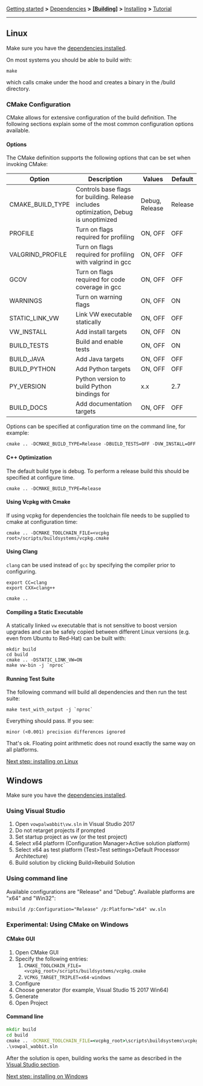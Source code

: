 [Getting started](https://github.com/VowpalWabbit/vowpal_wabbit/wiki/Getting-started) **>** [Dependencies](https://github.com/VowpalWabbit/vowpal_wabbit/wiki/Dependencies) **>** [**[Building]**](https://github.com/VowpalWabbit/vowpal_wabbit/wiki/Building) **>** [Installing](https://github.com/VowpalWabbit/vowpal_wabbit/wiki/Installing) **>** [Tutorial](https://github.com/VowpalWabbit/vowpal_wabbit/wiki/Tutorial)

<hr>

## Linux 
Make sure you have the [dependencies installed](https://github.com/VowpalWabbit/vowpal_wabbit/wiki/Dependencies).

On most systems you should be able to build with:
```
make
```
which calls cmake under the hood and creates a binary in the /build directory.

### CMake Configuration
CMake allows for extensive configuration of the build definition. The following sections explain some of the most common configuration options available.
#### Options
The CMake definition supports the following options that can be set when invoking CMake:

| Option  | Description | Values | Default |
| ------- | ----------- |------- |-------- |
| CMAKE_BUILD_TYPE | Controls base flags for building. Release includes optimization, Debug is unoptimized  | Debug, Release  | Release |
| PROFILE | Turn on flags required for profiling | ON, OFF | OFF |
| VALGRIND_PROFILE | Turn on flags required for profiling with valgrind in gcc | ON, OFF | OFF |
| GCOV | Turn on flags required for code coverage in gcc | ON, OFF | OFF |
| WARNINGS | Turn on warning flags | ON, OFF | ON |
| STATIC_LINK_VW | Link VW executable statically | ON, OFF | OFF |
| VW_INSTALL | Add install targets | ON, OFF | ON |
| BUILD_TESTS | Build and enable tests | ON, OFF | ON |
| BUILD_JAVA | Add Java targets | ON, OFF | OFF |
| BUILD_PYTHON | Add Python targets | ON, OFF | OFF |
| PY_VERSION | Python version to build Python bindings for | x.x | 2.7 |
| BUILD_DOCS | Add documentation targets | ON, OFF | OFF |

Options can be specified at configuration time on the command line, for example:
```
cmake .. -DCMAKE_BUILD_TYPE=Release -DBUILD_TESTS=OFF -DVW_INSTALL=OFF
``` 
#### C++ Optimization

The default build type is debug. To perform a release build this should be specified at configure time.

```
cmake .. -DCMAKE_BUILD_TYPE=Release
```

#### Using Vcpkg with Cmake
If using vcpkg for dependencies the toolchain file needs to be supplied to cmake at configuration time:
```
cmake .. -DCMAKE_TOOLCHAIN_FILE=<vcpkg root>/scripts/buildsystems/vcpkg.cmake
```

#### Using Clang

`clang` can be used instead of `gcc` by specifying the compiler prior to configuring.

```
export CC=clang
export CXX=clang++

cmake ..
```

#### Compiling a Static Executable

A statically linked `vw` executable that is not sensitive to boost
version upgrades and can be safely copied between different Linux
versions (e.g. even from Ubuntu to Red-Hat) can be built with:

```
mkdir build
cd build
cmake .. -DSTATIC_LINK_VW=ON
make vw-bin -j `nproc`
```

#### Running Test Suite
The following command will build all dependencies and then run the test suite:
```
make test_with_output -j `nproc`
```
Everything should pass. If you see:
```
minor (<0.001) precision differences ignored
```
That's ok. Floating point arithmetic does not round exactly the same way on all platforms.

[Next step: installing on Linux](https://github.com/VowpalWabbit/vowpal_wabbit/wiki/Installing#linux)

## Windows
Make sure you have the [dependencies installed](https://github.com/VowpalWabbit/vowpal_wabbit/wiki/Dependencies).
### Using Visual Studio
1. Open `vowpalwabbit\vw.sln` in Visual Studio 2017
2. Do not retarget projects if prompted
3. Set startup project as vw (or the test project)
4. Select x64 platform (Configuration Manager>Active solution platform)
5. Select x64 as test platform (Test>Test settings>Default Processor Architecture)
6. Build solution by clicking Build>Rebuild Solution

###  Using command line
Available configurations are "Release" and "Debug". Available platforms are "x64" and "Win32":
```
msbuild /p:Configuration="Release" /p:Platform="x64" vw.sln
```
### Experimental: Using CMake on Windows
#### CMake GUI
1. Open CMake GUI
2. Specify the following entries:
    1. `CMAKE_TOOLCHAIN_FILE=<vcpkg_root>/scripts/buildsystems/vcpkg.cmake`
    2. `VCPKG_TARGET_TRIPLET=x64-windows`
3. Configure
4. Choose generator (for example, Visual Studio 15 2017 Win64)
5. Generate
6. Open Project

#### Command line
```cmd
mkdir build
cd build
cmake .. -DCMAKE_TOOLCHAIN_FILE=<vcpkg_root>\scripts\buildsystems\vcpkg.cmake -DVCPKG_TARGET_TRIPLET=x64-windows
.\vowpal_wabbit.sln
```

After the solution is open, building works the same as described in the [Visual Studio section](https://github.com/VowpalWabbit/vowpal_wabbit/wiki/Building#using-visual-studio).

[Next step: installing on Windows](https://github.com/VowpalWabbit/vowpal_wabbit/wiki/Installing#windows)
